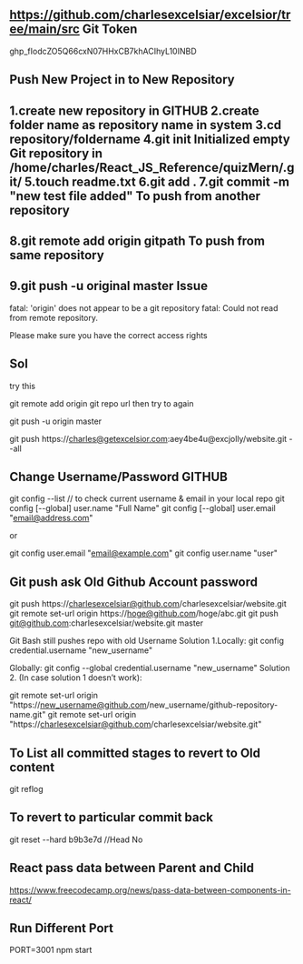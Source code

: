 







https://github.com/charlesexcelsiar/excelsior/tree/main/src
Git Token
------------
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

Push New Project in to New Repository
----------------------------------------
1.create new repository in GITHUB
2.create folder name as repository name  in system
3.cd repository/foldername
4.git init
Initialized empty Git repository in /home/charles/React_JS_Reference/quizMern/.git/
5.touch readme.txt
6.git add .
7.git commit -m "new test file added"
To push from another repository
----------------------------------
8.git remote add origin gitpath
To push from same repository
--------------------------------
9.git push -u original master
Issue
-------
fatal: 'origin' does not appear to be a git repository
fatal: Could not read from remote repository.

Please make sure you have the correct access rights

Sol   
---- 
try this

git remote add origin git repo url 
then try to again

git push -u origin master

git push https://charles@getexcelsior.com:aey4be4u@excjolly/website.git --all


Change Username/Password GITHUB
-------------------------------
git config --list  // to check current username & email in your local repo
git config [--global] user.name "Full Name"
git config [--global] user.email "email@address.com"

or

git config user.email "email@example.com"
git config user.name  "user"


Git push ask Old Github Account password
----------------------------------------
git push https://charlesexcelsiar@github.com/charlesexcelsiar/website.git
git remote set-url origin https://hoge@github.com/hoge/abc.git
git push git@github.com:charlesexcelsiar/website.git master

Git Bash still pushes repo with old Username
Solution 1.Locally:
git config credential.username "new_username"

Globally:
git config --global credential.username  "new_username"
Solution 2. (In case solution 1 doesn’t work):

git remote set-url origin "https://new_username@github.com/new_username/github-repository-name.git" 
git remote set-url origin "https://charlesexcelsiar@github.com/charlesexcelsiar/website.git" 


To List all committed stages to revert to Old content
-----------------------------------------------------
git reflog

To revert to particular commit back
--------------------------------------
git reset --hard b9b3e7d //Head No

React pass data between Parent and Child
----------------------------------------
https://www.freecodecamp.org/news/pass-data-between-components-in-react/

Run Different Port
-----------------------

PORT=3001 npm start